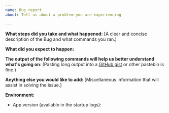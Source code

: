 ```yaml
---
name: Bug report
about: Tell us about a problem you are experiencing

---
```


**What steps did you take and what happened:**
[A clear and concise description of the Bug and what commands you ran.)


**What did you expect to happen:**


**The output of the following commands will help us better understand what's going on**:
(Pasting long output into a [GitHub gist](https://gist.github.com) or other pastebin is fine.)


**Anything else you would like to add:**
[Miscellaneous information that will assist in solving the issue.]


**Environment:**

- App version (available in the startup logs):
